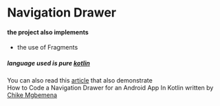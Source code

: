 # Navigation Drawer
#### the project also implements
* the use of Fragments

##### language used is pure [kotlin](kotlinlang.org)
You can also read this [article](https://code.tutsplus.com/tutorials/how-to-code-a-navigation-drawer-in-an-android-app--cms-30263) that also demonstrate 	
How to Code a Navigation Drawer for an Android App In Kotlin written by [Chike Mgbemena](https://tutsplus.com/authors/chike-mgbemena?_ga=2.180303268.1092797423.1619639254-248426309.1616947676)
